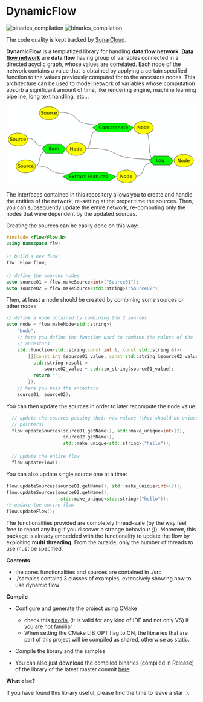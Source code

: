 # DynamicFlow

![binaries_compilation](https://github.com/andreacasalino/DynamicFlow/actions/workflows/installArtifacts.yml/badge.svg)
![binaries_compilation](https://github.com/andreacasalino/DynamicFlow/actions/workflows/runTests.yml/badge.svg)

The code quality is kept tracked by [SonarCloud](https://sonarcloud.io/summary/new_code?id=andreacasalino_DynamicFlow).

**DynamicFlow** is a templatized library for handling **data flow network**.
[**Data flow network**](https://en.wikipedia.org/wiki/Data-flow_diagram) are **data flow** having group of variables connected in a directed acyclic graph, whose values are correlated.
Each node of the network contains a value that is obtained by applying a certain specified function to the values previously computed for to the ancestors nodes.
This architecture can be used to model network of variables whose computation absorb a significant amount of time, like rendering engine, machine learning pipeline, long text handling, etc...

![How a data flow looks like:](Readme-picture.png)

The interfaces contained in this repository allows you to create and handle the entities of the network, re-setting at the proper time the sources.
Then, you can subsequently update the entire network, re-computing only the nodes that were dependent by the updated sources.

Creating the sources can be easily done on this way:

```cpp
#include <flow/Flow.h>
using namespace flw;

// build a new flow
flw::Flow flow;

// define the sources nodes
auto source01 = flow.makeSource<int>("Source01");
auto source02 = flow.makeSource<std::string>("Source02");
```

Then, at least a node should be created by combining some sources or other nodes:

```cpp
// define a node obtained by combining the 2 sources
auto node = flow.makeNode<std::string>(
    "Node",
    // here you define the function used to combine the values of the
    // ancestors
    std::function<std::string(const int &, const std::string &)>(
        [](const int &source01_value, const std::string &source02_value) {
          std::string result =
              source02_value + std::to_string(source01_value);
          return "";
        }),
    // here you pass the ancestors
    source01, source02);
```

You can then update the sources in order to later recompute the node value:
```cpp
  // update the sources passing their new values (they should be unique
  // pointers)
  flow.updateSources(source01.getName(), std::make_unique<int>(2),
                     source02.getName(),
                     std::make_unique<std::string>("hello"));

  // update the entire flow
  flow.updateFlow();
```

You can also update single source one at a time:
```cpp 
flow.updateSources(source01.getName(), std::make_unique<int>(2));
flow.updateSources(source02.getName(),
                    std::make_unique<std::string>("hello"));
// update the entire flow
flow.updateFlow();
```

The functionalities provided are completely thread-safe (by the way feel free to report any bug if you discover a strange behaviour ;)).
Moreover, this package is already embedded with the functionality to update the flow by exploiting **multi threading**. From the outside, only the number of threads to use must be specified.

**Contents**

 * the cores functionalities and sources are contained in ./src
 * ./samples contains 3 classes of examples, extensively showing how to use dynamic flow

**Compile**
   
 * Configure and generate the project using [CMake](https://cmake.org)

   * check this [tutorial](https://www.youtube.com/watch?v=LxHV-KNEG3k) (it is valid for any kind of IDE and not only VS) if you are not familiar
   * When setting the CMake LIB_OPT flag to ON, the libraries that are part of this project will be compiled as shared, otherwise as static. 
	  
 * Compile the library and the samples

 * You can also just download the compiled binaries (compiled in Release) of the library of the latest master commit [here](https://github.com/andreacasalino/DynamicFlow/actions) 
 
**What else?**

If you have found this library useful, please find the time to leave a star :).
